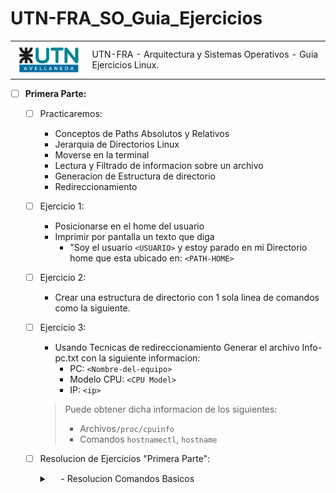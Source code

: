 # UTN-FRA_SO_Guia_Ejercicios

<div>	   
<table >
  <tr>
    <td><img src=".img/utn_logo_svg.svg" width="150" align="left" ></td>
    <td>UTN-FRA - Arquitectura y Sistemas Operativos - Guia Ejercicios Linux.</td>
  </tr>		
</table>
</div>



- [ ] **Primera Parte:**
    - [ ] Practicaremos:
        - Conceptos de Paths Absolutos y Relativos
        - Jerarquia de Directorios Linux
        - Moverse en la terminal
        - Lectura y Filtrado de informacion sobre un archivo
        - Generacion de Estructura de directorio
        - Redireccionamiento

    - [ ] Ejercicio 1:
        - Posicionarse en el home del usuario
        - Imprimir por pantalla un texto que diga 
            - "Soy el usuario `<USUARIO>` y estoy parado en mi Directorio home que esta ubicado en: `<PATH-HOME>`
            
    - [ ] Ejercicio 2:
        - Crear una estructura de directorio con 1 sola linea de comandos como la siguiente.
        
    - [ ] Ejercicio 3:
        - Usando Tecnicas de redireccionamiento Generar el archivo Info-pc.txt con la siguiente informacion:
            - PC: `<Nombre-del-equipo>`
            - Modelo CPU: `<CPU Model>`
            - IP: `<ip>`
        > Puede obtener dicha informacion de los siguientes:
        >  - Archivos`/proc/cpuinfo`  </br>
        >  - Comandos `hostnamectl`, `hostname` </br>

    - [ ] Resolucion de Ejercicios "Primera Parte":
        <details>
            <summary>&emsp; <Mostrar/Ocultar> - Resolucion Comandos Basicos</summary>
            <div>
                <table>
                    <td> <a href="./Resoluciones/1.md">Ver la Resolucion</a></td>
                </table>
            </div>
        </details>


